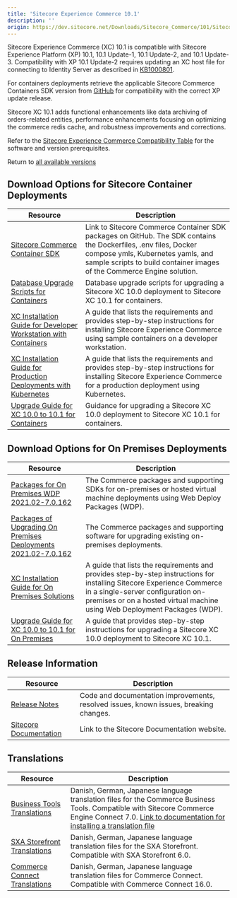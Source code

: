 ```yaml
---
title: 'Sitecore Experience Commerce 10.1'
description: ''
origin: https://dev.sitecore.net/Downloads/Sitecore_Commerce/101/Sitecore_Experience_Commerce_101.aspx
---
```


Sitecore Experience Commerce (XC) 10.1 is compatible with Sitecore Experience Platform (XP) 10.1, 10.1 Update-1, 10.1 Update-2, and 10.1 Update-3. Compatibility with XP 10.1 Update-2 requires updating an XC host file for connecting to Identity Server as described in [KB1000801](https://support.sitecore.com/kb?id=kb_article_view&sysparm_article=KB1000801).

For containers deployments retrieve the applicable Sitecore Commerce Containers SDK version from [GitHub](https://github.com/Sitecore/container-deployment/releases) for compatibility with the correct XP update release.

Sitecore XC 10.1 adds functional enhancements like data archiving of orders-related entities, performance enhancements focusing on optimizing the commerce redis cache, and robustness improvements and corrections.

Refer to the [Sitecore Experience Commerce Compatibility Table](https://kb.sitecore.net/articles/804595) for the software and version prerequisites.

Return to [all available versions](/downloads/Sitecore_Commerce)

## Download Options for Sitecore Container Deployments

| Resource                                                                                                                                                                                                                                                                    | Description                                                                                                                                                                                                                    |
| --------------------------------------------------------------------------------------------------------------------------------------------------------------------------------------------------------------------------------------------------------------------------- | ------------------------------------------------------------------------------------------------------------------------------------------------------------------------------------------------------------------------------ |
| [Sitecore Commerce Container SDK](https://github.com/Sitecore/container-deployment/releases)                                                                                                                                                                                | Link to Sitecore Commerce Container SDK packages on GitHub. The SDK contains the Dockerfiles, .env files, Docker compose ymls, Kubernetes yamls, and sample scripts to build container images of the Commerce Engine solution. |
| [Database Upgrade Scripts for Containers](https://scdp.blob.core.windows.net/downloads/Sitecore%20Commerce/101/Sitecore%20Experience%20Commerce%20101/Secure/Sitecore%20Commerce%20Database%20Upgrade%20Scripts%20for%20Containers.zip)                                     | Database upgrade scripts for upgrading a Sitecore XC 10.0 deployment to Sitecore XC 10.1 for containers.                                                                                                                       |
| [XC Installation Guide for Developer Workstation with Containers](https://scdp.blob.core.windows.net/downloads/Sitecore%20Commerce/101/Sitecore%20Experience%20Commerce%20101/Secure/XC_10.1_Installation_Guide_for_a_Commerce_Developer_Workstation_with_Container-en.pdf) | A guide that lists the requirements and provides step-by-step instructions for installing Sitecore Experience Commerce using sample containers on a developer workstation.                                                     |
| [XC Installation Guide for Production Deployments with Kubernetes](https://scdp.blob.core.windows.net/downloads/Sitecore%20Commerce/101/Sitecore%20Experience%20Commerce%20101/Secure/XC_10.1_Installation_Guide_for_Production_Deployments_with_Kubernetes-en.pdf)         | A guide that lists the requirements and provides step-by-step instructions for installing Sitecore Experience Commerce for a production deployment using Kubernetes.                                                           |
| [Upgrade Guide for XC 10.0 to 10.1 for Containers](https://scdp.blob.core.windows.net/downloads/Sitecore%20Commerce/101/Sitecore%20Experience%20Commerce%20101/Secure/XC%2010.1_Upgrade%20Guide%20for%20XC%2010.0%20to%2010.1%20for%20Containers.pdf)                       | Guidance for upgrading a Sitecore XC 10.0 deployment to Sitecore XC 10.1 for containers.                                                                                                                                       |

## Download Options for On Premises Deployments

| Resource                                                                                                                                                                                                                     | Description                                                                                                                                                                                                                             |
| ---------------------------------------------------------------------------------------------------------------------------------------------------------------------------------------------------------------------------- | --------------------------------------------------------------------------------------------------------------------------------------------------------------------------------------------------------------------------------------- |
| [Packages for On Premises WDP 2021.02-7.0.162](https://scdp.blob.core.windows.net/downloads/Sitecore%20Commerce/101/Sitecore%20Experience%20Commerce%20101/Secure/Sitecore.Commerce.WDP.2021.02-7.0.162.zip)                 | The Commerce packages and supporting SDKs for on-premises or hosted virtual machine deployments using Web Deploy Packages (WDP).                                                                                                        |
| [Packages of Upgrading On Premises Deployments 2021.02-7.0.162](https://scdp.blob.core.windows.net/downloads/Sitecore%20Commerce/101/Sitecore%20Experience%20Commerce%20101/Secure/Sitecore.Commerce.2021.02-7.0.162.zip)    | The Commerce packages and supporting software for upgrading existing on-premises deployments.                                                                                                                                           |
| [XC Installation Guide for On Premises Solutions](https://scdp.blob.core.windows.net/downloads/Sitecore%20Commerce/101/Sitecore%20Experience%20Commerce%20101/Secure/XC%2010.1_Installation_Guide_for_On-Prem_Solutions.pdf) | A guide that lists the requirements and provides step-by-step instructions for installing Sitecore Experience Commerce in a single-server configuration on-premises or on a hosted virtual machine using Web Deployment Packages (WDP). |
| [Upgrade Guide for XC 10.0 to 10.1 for On Premises](https://scdp.blob.core.windows.net/downloads/Sitecore%20Commerce/101/Sitecore%20Experience%20Commerce%20101/Secure/XC%2010.1_Upgrade_Guide_for_10_0_to_10_1.pdf)         | A guide that provides step-by-step instructions for upgrading a Sitecore XC 10.0 deployment to Sitecore XC 10.1.                                                                                                                        |

## Release Information

| Resource                                                                                                                                                                        | Description                                                                           |
| ------------------------------------------------------------------------------------------------------------------------------------------------------------------------------- | ------------------------------------------------------------------------------------- |
| [Release Notes](https://scdp.blob.core.windows.net/downloads/Sitecore%20Commerce/101/Sitecore%20Experience%20Commerce%20101/Non-secure/Sitecore%20XC10.1%20Release%20Notes.pdf) | Code and documentation improvements, resolved issues, known issues, breaking changes. |
| [Sitecore Documentation](https://doc.sitecore.com/)                                                                                                                             | Link to the Sitecore Documentation website.                                           |

## Translations

| Resource                                                                                                                                                                             | Description                                                                                                                                                                                                                                                                                                                             |
| ------------------------------------------------------------------------------------------------------------------------------------------------------------------------------------ | --------------------------------------------------------------------------------------------------------------------------------------------------------------------------------------------------------------------------------------------------------------------------------------------------------------------------------------- |
| [Business Tools Translations](https://scdp.blob.core.windows.net/downloads/Sitecore%20Commerce/101/Sitecore%20Experience%20Commerce%20101/Secure/BusinessTools.translations.zip)     | Danish, German, Japanese language translation files for the Commerce Business Tools. Compatible with Sitecore Commerce Engine Connect 7.0. [Link to documentation for installing a translation file](https://doc.sitecore.com/developers/101/sitecore-experience-commerce/en/install-a-translation-file-for-the-xc-business-tools.html) |
| [SXA Storefront Translations](https://scdp.blob.core.windows.net/downloads/Sitecore%20Commerce/101/Sitecore%20Experience%20Commerce%20101/Secure/SXAStorefront.translations.zip)     | Danish, German, Japanese language translation files for the SXA Storefront. Compatible with SXA Storefront 6.0.                                                                                                                                                                                                                         |
| [Commerce Connect Translations](https://scdp.blob.core.windows.net/downloads/Sitecore%20Commerce/101/Sitecore%20Experience%20Commerce%20101/Secure/CommerceConnect.translations.zip) | Danish, German, Japanese language translation files for Commerce Connect. Compatible with Commerce Connect 16.0.                                                                                                                                                                                                                        |
